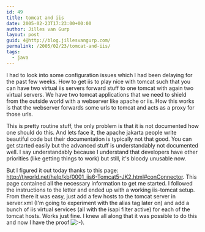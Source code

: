 ```yaml
---
id: 49
title: tomcat and iis
date: 2005-02-23T17:23:00+00:00
author: Jilles van Gurp
layout: post
guid: 4@http://blog.jillesvangurp.com/
permalink: /2005/02/23/tomcat-and-iis/
tags:
  - java
---
```

 I had to look into some configuration issues which I had been delaying for the past few weeks. How to get iis to play nice with tomcat such that you can have two virtual iis servers forward stuff to one tomcat with again two virtual servers. 
We have two tomcat applications that we need to shield from the outside world with a webserver like apache or iis. How this works is that the webserver forwards some urls to tomcat and acts as a proxy for those urls. 

This is pretty routine stuff, the only problem is that it is not documented how one should do this. And lets face it, the apache jakarta people write beautiful code but their documentation is typically not that good. You can get started easily but the advanced stuff is understandably not documented well. I say understandably because I understand that developers have other priorities (like getting things to work) but still, it's bloody unusable now.

But I figured it out today thanks to this page: http://tjworld.net/help/kb/0001_iis6-Tomcat5-JK2.html#conConnector. This page contained all the necessary information to get me started. I followed the instructions to the letter and ended up with a working iis-tomcat setup. From there it was easy, just add a few hosts to the tomcat server in server.xml (I'm going to experiment with the alias tag later on) and add a bunch of iis virtual services (all with the isapi filter active) for each of the tomcat hosts. Works just fine. I knew all along that it was possible to do this and now I have the proof ![:-)](https://www.jillesvangurp.com/pivot/includes/emot/e_01.gif). 